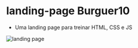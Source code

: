 # landing-page Burguer10
* Uma landing page para treinar HTML, CSS e JS


<img src="https://user-images.githubusercontent.com/79981066/157995861-9654b40a-1f6a-4c8b-99a8-69f990443311.jpeg" alt="landing page" />
